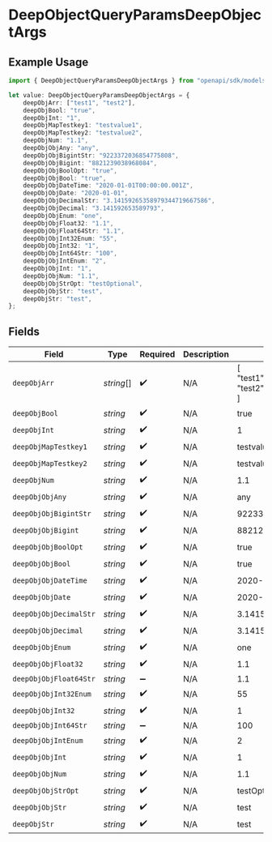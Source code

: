 # DeepObjectQueryParamsDeepObjectArgs

## Example Usage

```typescript
import { DeepObjectQueryParamsDeepObjectArgs } from "openapi/sdk/models/operations";

let value: DeepObjectQueryParamsDeepObjectArgs = {
    deepObjArr: ["test1", "test2"],
    deepObjBool: "true",
    deepObjInt: "1",
    deepObjMapTestkey1: "testvalue1",
    deepObjMapTestkey2: "testvalue2",
    deepObjNum: "1.1",
    deepObjObjAny: "any",
    deepObjObjBigintStr: "9223372036854775808",
    deepObjObjBigint: "8821239038968084",
    deepObjObjBoolOpt: "true",
    deepObjObjBool: "true",
    deepObjObjDateTime: "2020-01-01T00:00:00.001Z",
    deepObjObjDate: "2020-01-01",
    deepObjObjDecimalStr: "3.14159265358979344719667586",
    deepObjObjDecimal: "3.141592653589793",
    deepObjObjEnum: "one",
    deepObjObjFloat32: "1.1",
    deepObjObjFloat64Str: "1.1",
    deepObjObjInt32Enum: "55",
    deepObjObjInt32: "1",
    deepObjObjInt64Str: "100",
    deepObjObjIntEnum: "2",
    deepObjObjInt: "1",
    deepObjObjNum: "1.1",
    deepObjObjStrOpt: "testOptional",
    deepObjObjStr: "test",
    deepObjStr: "test",
};
```

## Fields

| Field                        | Type                         | Required                     | Description                  | Example                      |
| ---------------------------- | ---------------------------- | ---------------------------- | ---------------------------- | ---------------------------- |
| `deepObjArr`                 | *string*[]                   | :heavy_check_mark:           | N/A                          | [<br/>"test1",<br/>"test2"<br/>] |
| `deepObjBool`                | *string*                     | :heavy_check_mark:           | N/A                          | true                         |
| `deepObjInt`                 | *string*                     | :heavy_check_mark:           | N/A                          | 1                            |
| `deepObjMapTestkey1`         | *string*                     | :heavy_check_mark:           | N/A                          | testvalue1                   |
| `deepObjMapTestkey2`         | *string*                     | :heavy_check_mark:           | N/A                          | testvalue2                   |
| `deepObjNum`                 | *string*                     | :heavy_check_mark:           | N/A                          | 1.1                          |
| `deepObjObjAny`              | *string*                     | :heavy_check_mark:           | N/A                          | any                          |
| `deepObjObjBigintStr`        | *string*                     | :heavy_check_mark:           | N/A                          | 9223372036854775808          |
| `deepObjObjBigint`           | *string*                     | :heavy_check_mark:           | N/A                          | 8821239038968084             |
| `deepObjObjBoolOpt`          | *string*                     | :heavy_check_mark:           | N/A                          | true                         |
| `deepObjObjBool`             | *string*                     | :heavy_check_mark:           | N/A                          | true                         |
| `deepObjObjDateTime`         | *string*                     | :heavy_check_mark:           | N/A                          | 2020-01-01T00:00:00.001Z     |
| `deepObjObjDate`             | *string*                     | :heavy_check_mark:           | N/A                          | 2020-01-01                   |
| `deepObjObjDecimalStr`       | *string*                     | :heavy_check_mark:           | N/A                          | 3.14159265358979344719667586 |
| `deepObjObjDecimal`          | *string*                     | :heavy_check_mark:           | N/A                          | 3.141592653589793            |
| `deepObjObjEnum`             | *string*                     | :heavy_check_mark:           | N/A                          | one                          |
| `deepObjObjFloat32`          | *string*                     | :heavy_check_mark:           | N/A                          | 1.1                          |
| `deepObjObjFloat64Str`       | *string*                     | :heavy_minus_sign:           | N/A                          | 1.1                          |
| `deepObjObjInt32Enum`        | *string*                     | :heavy_check_mark:           | N/A                          | 55                           |
| `deepObjObjInt32`            | *string*                     | :heavy_check_mark:           | N/A                          | 1                            |
| `deepObjObjInt64Str`         | *string*                     | :heavy_minus_sign:           | N/A                          | 100                          |
| `deepObjObjIntEnum`          | *string*                     | :heavy_check_mark:           | N/A                          | 2                            |
| `deepObjObjInt`              | *string*                     | :heavy_check_mark:           | N/A                          | 1                            |
| `deepObjObjNum`              | *string*                     | :heavy_check_mark:           | N/A                          | 1.1                          |
| `deepObjObjStrOpt`           | *string*                     | :heavy_check_mark:           | N/A                          | testOptional                 |
| `deepObjObjStr`              | *string*                     | :heavy_check_mark:           | N/A                          | test                         |
| `deepObjStr`                 | *string*                     | :heavy_check_mark:           | N/A                          | test                         |